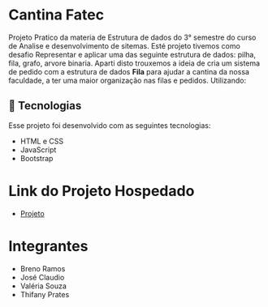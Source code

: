 
# Cantina Fatec
Projeto Pratico da materia de Estrutura de dados  do 3° semestre do curso de Analise e desenvolvimento de sitemas. 
Esté projeto tivemos como desafio Representar e aplicar uma das seguinte estrutura de dados: pilha, fila, grafo, arvore binaria.
Aparti disto trouxemos a ideia de cria um sistema de pedido com a estrutura de dados **Fila** para ajudar a cantina da nossa faculdade,
a ter uma maior organização nas filas e pedidos. Utilizando:

 ## 🚀 Tecnologias

Esse projeto foi desenvolvido com as seguintes tecnologias:

- HTML e CSS
- JavaScript
- Bootstrap

# Link do Projeto Hospedado
 * [Projeto](https://breno-ramos-dos-santos.github.io/Trabalho-Pratico/)

# Integrantes
- Breno Ramos
- José Claudio
- Valéria Souza
- Thifany Prates

